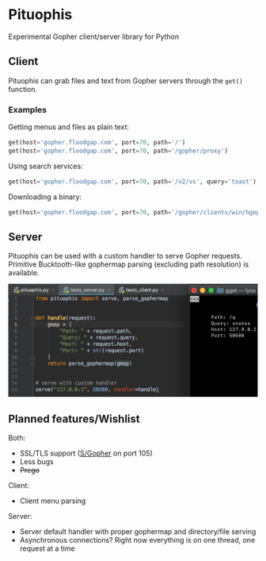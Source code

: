 # Pituophis
Experimental Gopher client/server library for Python
## Client
Pituophis can grab files and text from Gopher servers through the `get()` function.
### Examples
Getting menus and files as plain text:
```python
get(host='gopher.floodgap.com', port=70, path='/')
get(host='gopher.floodgap.com', port=70, path='/gopher/proxy')
```
Using search services:
```python
get(host='gopher.floodgap.com', port=70, path='/v2/vs', query='toast')
```
Downloading a binary:
```python
get(host='gopher.floodgap.com', port=70, path='/gopher/clients/win/hgopher2_3.zip', binary=True)
```
## Server
Pituophis can be used with a custom handler to serve Gopher requests. Primitive Bucktooth-like gophermap parsing (excluding path resolution) is available.

![server](https://github.com/dotcomboom/Pituophis/blob/master/server.png?raw=true)
## Planned features/Wishlist
Both:
- SSL/TLS support ([S/Gopher](https://umbrellix.net/software:ugopherserver) on port 105)
- Less bugs
- ~~Prego~~

Client:
- Client menu parsing

Server:
- Server default handler with proper gophermap and directory/file serving
- Asynchronous connections? Right now everything is on one thread, one request at a time
